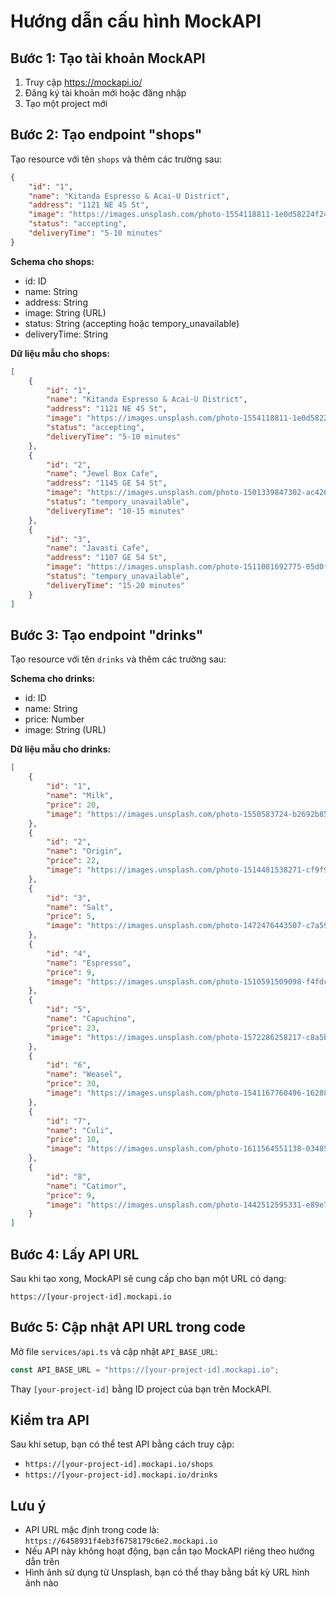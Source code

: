 # Hướng dẫn cấu hình MockAPI

## Bước 1: Tạo tài khoản MockAPI

1. Truy cập https://mockapi.io/
2. Đăng ký tài khoản mới hoặc đăng nhập
3. Tạo một project mới

## Bước 2: Tạo endpoint "shops"

Tạo resource với tên `shops` và thêm các trường sau:

```json
{
    "id": "1",
    "name": "Kitanda Espresso & Acai-U District",
    "address": "1121 NE 45 St",
    "image": "https://images.unsplash.com/photo-1554118811-1e0d58224f24?w=400",
    "status": "accepting",
    "deliveryTime": "5-10 minutes"
}
```

**Schema cho shops:**

-   id: ID
-   name: String
-   address: String
-   image: String (URL)
-   status: String (accepting hoặc tempory_unavailable)
-   deliveryTime: String

**Dữ liệu mẫu cho shops:**

```json
[
    {
        "id": "1",
        "name": "Kitanda Espresso & Acai-U District",
        "address": "1121 NE 45 St",
        "image": "https://images.unsplash.com/photo-1554118811-1e0d58224f24?w=400",
        "status": "accepting",
        "deliveryTime": "5-10 minutes"
    },
    {
        "id": "2",
        "name": "Jewel Box Cafe",
        "address": "1145 GE 54 St",
        "image": "https://images.unsplash.com/photo-1501339847302-ac426a4a7cbb?w=400",
        "status": "tempory_unavailable",
        "deliveryTime": "10-15 minutes"
    },
    {
        "id": "3",
        "name": "Javasti Cafe",
        "address": "1107 GE 54 St",
        "image": "https://images.unsplash.com/photo-1511081692775-05d0f180a065?w=400",
        "status": "tempory_unavailable",
        "deliveryTime": "15-20 minutes"
    }
]
```

## Bước 3: Tạo endpoint "drinks"

Tạo resource với tên `drinks` và thêm các trường sau:

**Schema cho drinks:**

-   id: ID
-   name: String
-   price: Number
-   image: String (URL)

**Dữ liệu mẫu cho drinks:**

```json
[
    {
        "id": "1",
        "name": "Milk",
        "price": 20,
        "image": "https://images.unsplash.com/photo-1550583724-b2692b85b150?w=200"
    },
    {
        "id": "2",
        "name": "Origin",
        "price": 22,
        "image": "https://images.unsplash.com/photo-1514481538271-cf9f99627ab4?w=200"
    },
    {
        "id": "3",
        "name": "Salt",
        "price": 5,
        "image": "https://images.unsplash.com/photo-1472476443507-c7a5948772fc?w=200"
    },
    {
        "id": "4",
        "name": "Espresso",
        "price": 9,
        "image": "https://images.unsplash.com/photo-1510591509098-f4fdc6d0ff04?w=200"
    },
    {
        "id": "5",
        "name": "Capuchino",
        "price": 23,
        "image": "https://images.unsplash.com/photo-1572286258217-c8a5b7045120?w=200"
    },
    {
        "id": "6",
        "name": "Weasel",
        "price": 30,
        "image": "https://images.unsplash.com/photo-1541167760496-1628856ab772?w=200"
    },
    {
        "id": "7",
        "name": "Culi",
        "price": 10,
        "image": "https://images.unsplash.com/photo-1611564551138-034859cad181?w=200"
    },
    {
        "id": "8",
        "name": "Catimor",
        "price": 9,
        "image": "https://images.unsplash.com/photo-1442512595331-e89e73853f31?w=200"
    }
]
```

## Bước 4: Lấy API URL

Sau khi tạo xong, MockAPI sẽ cung cấp cho bạn một URL có dạng:

```
https://[your-project-id].mockapi.io
```

## Bước 5: Cập nhật API URL trong code

Mở file `services/api.ts` và cập nhật `API_BASE_URL`:

```typescript
const API_BASE_URL = "https://[your-project-id].mockapi.io";
```

Thay `[your-project-id]` bằng ID project của bạn trên MockAPI.

## Kiểm tra API

Sau khi setup, bạn có thể test API bằng cách truy cập:

-   `https://[your-project-id].mockapi.io/shops`
-   `https://[your-project-id].mockapi.io/drinks`

## Lưu ý

-   API URL mặc định trong code là: `https://6458931f4eb3f6758179c6e2.mockapi.io`
-   Nếu API này không hoạt động, bạn cần tạo MockAPI riêng theo hướng dẫn trên
-   Hình ảnh sử dụng từ Unsplash, bạn có thể thay bằng bất kỳ URL hình ảnh nào
